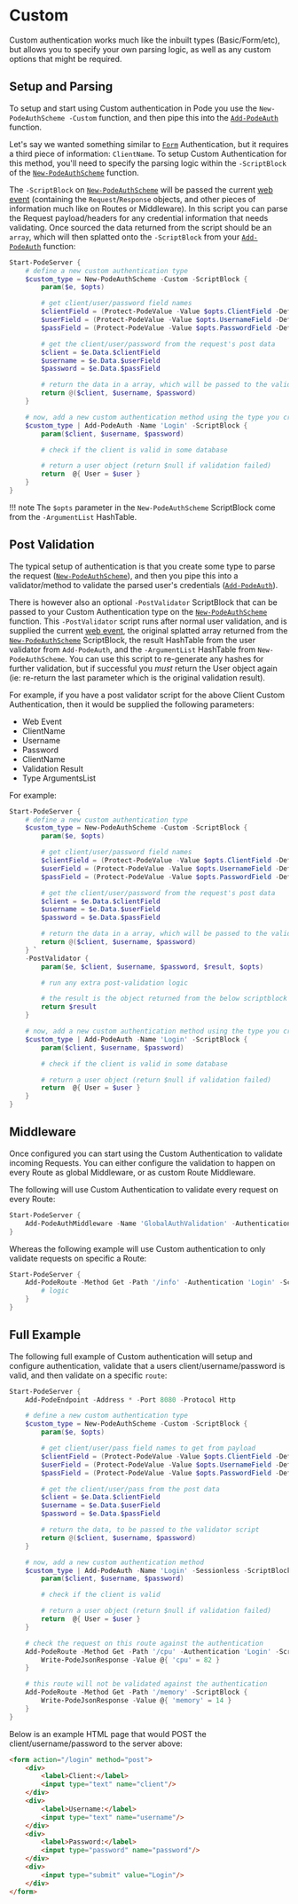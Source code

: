# Custom

Custom authentication works much like the inbuilt types (Basic/Form/etc), but allows you to specify your own parsing logic, as well as any custom options that might be required.

## Setup and Parsing

To setup and start using Custom authentication in Pode you use the `New-PodeAuthScheme -Custom` function, and then pipe this into the [`Add-PodeAuth`](../../../../Functions/Authentication/Add-PodeAuth) function.

Let's say we wanted something similar to [`Form`](../Form) Authentication, but it requires a third piece of information: `ClientName`. To setup Custom Authentication for this method, you'll need to specify the parsing logic within the `-ScriptBlock` of the [`New-PodeAuthScheme`](../../../../Functions/Authentication/New-PodeAuthScheme) function.

The `-ScriptBlock` on [`New-PodeAuthScheme`](../../../../Functions/Authentication/New-PodeAuthScheme) will be passed the current [web event](../../../WebEvent) (containing the `Request`/`Response` objects, and other pieces of information much like on Routes or Middleware). In this script you can parse the Request payload/headers for any credential information that needs validating. Once sourced the data returned from the script should be an `array`, which will then splatted onto the `-ScriptBlock` from your [`Add-PodeAuth`](../../../../Functions/Authentication/Add-PodeAuth) function:

```powershell
Start-PodeServer {
    # define a new custom authentication type
    $custom_type = New-PodeAuthScheme -Custom -ScriptBlock {
        param($e, $opts)

        # get client/user/password field names
        $clientField = (Protect-PodeValue -Value $opts.ClientField -Default 'client')
        $userField = (Protect-PodeValue -Value $opts.UsernameField -Default 'username')
        $passField = (Protect-PodeValue -Value $opts.PasswordField -Default 'password')

        # get the client/user/password from the request's post data
        $client = $e.Data.$clientField
        $username = $e.Data.$userField
        $password = $e.Data.$passField

        # return the data in a array, which will be passed to the validator script
        return @($client, $username, $password)
    }

    # now, add a new custom authentication method using the type you created above
    $custom_type | Add-PodeAuth -Name 'Login' -ScriptBlock {
        param($client, $username, $password)

        # check if the client is valid in some database

        # return a user object (return $null if validation failed)
        return  @{ User = $user }
    }
}
```

!!! note
    The `$opts` parameter in the `New-PodeAuthScheme` ScriptBlock come from the `-ArgumentList` HashTable.

## Post Validation

The typical setup of authentication is that you create some type to parse the request ([`New-PodeAuthScheme`](../../../../Functions/Authentication/New-PodeAuthScheme)), and then you pipe this into a validator/method to validate the parsed user's credentials ([`Add-PodeAuth`](../../../../Functions/Authentication/Add-PodeAuth)).

There is however also an optional `-PostValidator` ScriptBlock that can be passed to your Custom Authentication type on the [`New-PodeAuthScheme`](../../../../Functions/Authentication/New-PodeAuthScheme) function. This `-PostValidator` script runs after normal user validation, and is supplied the current [web event](../../../WebEvent), the original splatted array returned from the [`New-PodeAuthScheme`](../../../../Functions/Authentication/New-PodeAuthScheme) ScriptBlock, the result HashTable from the user validator from `Add-PodeAuth`, and the `-ArgumentList` HashTable from `New-PodeAuthScheme`. You can use this script to re-generate any hashes for further validation, but if successful you *must* return the User object again (ie: re-return the last parameter which is the original validation result).

For example, if you have a post validator script for the above Client Custom Authentication, then it would be supplied the following parameters:

* Web Event
* ClientName
* Username
* Password
* ClientName
* Validation Result
* Type ArgumentsList

For example:

```powershell
Start-PodeServer {
    # define a new custom authentication type
    $custom_type = New-PodeAuthScheme -Custom -ScriptBlock {
        param($e, $opts)

        # get client/user/password field names
        $clientField = (Protect-PodeValue -Value $opts.ClientField -Default 'client')
        $userField = (Protect-PodeValue -Value $opts.UsernameField -Default 'username')
        $passField = (Protect-PodeValue -Value $opts.PasswordField -Default 'password')

        # get the client/user/password from the request's post data
        $client = $e.Data.$clientField
        $username = $e.Data.$userField
        $password = $e.Data.$passField

        # return the data in a array, which will be passed to the validator script
        return @($client, $username, $password)
    } `
    -PostValidator {
        param($e, $client, $username, $password, $result, $opts)

        # run any extra post-validation logic

        # the result is the object returned from the below scriptblock
        return $result
    }

    # now, add a new custom authentication method using the type you created above
    $custom_type | Add-PodeAuth -Name 'Login' -ScriptBlock {
        param($client, $username, $password)

        # check if the client is valid in some database

        # return a user object (return $null if validation failed)
        return  @{ User = $user }
    }
}
```

## Middleware

Once configured you can start using the Custom Authentication to validate incoming Requests. You can either configure the validation to happen on every Route as global Middleware, or as custom Route Middleware.

The following will use Custom Authentication to validate every request on every Route:

```powershell
Start-PodeServer {
    Add-PodeAuthMiddleware -Name 'GlobalAuthValidation' -Authentication 'Login'
}
```

Whereas the following example will use Custom authentication to only validate requests on specific a Route:

```powershell
Start-PodeServer {
    Add-PodeRoute -Method Get -Path '/info' -Authentication 'Login' -ScriptBlock {
        # logic
    }
}
```

## Full Example

The following full example of Custom authentication will setup and configure authentication, validate that a users client/username/password is valid, and then validate on a specific `route`:

```powershell
Start-PodeServer {
    Add-PodeEndpoint -Address * -Port 8080 -Protocol Http

    # define a new custom authentication type
    $custom_type = New-PodeAuthScheme -Custom -ScriptBlock {
        param($e, $opts)

        # get client/user/pass field names to get from payload
        $clientField = (Protect-PodeValue -Value $opts.ClientField -Default 'client')
        $userField = (Protect-PodeValue -Value $opts.UsernameField -Default 'username')
        $passField = (Protect-PodeValue -Value $opts.PasswordField -Default 'password')

        # get the client/user/pass from the post data
        $client = $e.Data.$clientField
        $username = $e.Data.$userField
        $password = $e.Data.$passField

        # return the data, to be passed to the validator script
        return @($client, $username, $password)
    }

    # now, add a new custom authentication method
    $custom_type | Add-PodeAuth -Name 'Login' -Sessionless -ScriptBlock {
        param($client, $username, $password)

        # check if the client is valid

        # return a user object (return $null if validation failed)
        return  @{ User = $user }
    }

    # check the request on this route against the authentication
    Add-PodeRoute -Method Get -Path '/cpu' -Authentication 'Login' -ScriptBlock {
        Write-PodeJsonResponse -Value @{ 'cpu' = 82 }
    }

    # this route will not be validated against the authentication
    Add-PodeRoute -Method Get -Path '/memory' -ScriptBlock {
        Write-PodeJsonResponse -Value @{ 'memory' = 14 }
    }
}
```

Below is an example HTML page that would POST the client/username/password to the server above:

```html
<form action="/login" method="post">
    <div>
        <label>Client:</label>
        <input type="text" name="client"/>
    </div>
    <div>
        <label>Username:</label>
        <input type="text" name="username"/>
    </div>
    <div>
        <label>Password:</label>
        <input type="password" name="password"/>
    </div>
    <div>
        <input type="submit" value="Login"/>
    </div>
</form>
```
